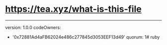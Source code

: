 # https://tea.xyz/what-is-this-file
---
version: 1.0.0
codeOwners:
  - '0x72881Ad4aFB62024e486c277845d3053EEF13d49'
quorum: 1# ruby
